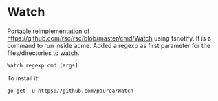 # Watch
Portable reimplementation of https://github.com/rsc/rsc/blob/master/cmd/Watch using fsnotify.
It is a command to run inside acme.
Added a regexp as first parameter for the files/directories to watch.


`Watch regexp cmd [args]`

To install it:

`go get -u https://github.com/paurea/Watch`
